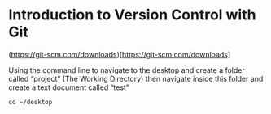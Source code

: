 # Introduction to Version Control with Git

(https://git-scm.com/downloads)[https://git-scm.com/downloads]

Using the command line to navigate to the desktop and create a folder called “project” (The Working Directory) then navigate inside this folder and create a text document called “test”

`cd ~/desktop`
